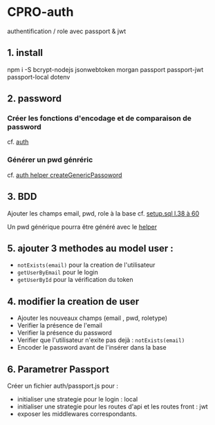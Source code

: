 # CPRO-auth
authentification / role avec passport &amp; jwt

## 1. install

npm i -S bcrypt-nodejs jsonwebtoken morgan passport passport-jwt passport-local dotenv

## 2. password

### Créer les fonctions d'encodage et de comparaison de password

cf. [auth](./app/auth/pwd.js)

### Générer un pwd génréric

cf. [auth helper createGenericPassoword](./app/auth/helper.js) 

## 3. BDD

Ajouter les champs email, pwd, role à la base
cf. [setup.sql l.38 à 60](./setup.sql)

Un pwd générique pourra être généré avec le [helper](./app/auth/helper.js)

## 5. ajouter 3 methodes au model user :

* `notExists(email)` pour la creation de l'utilisateur
* `getUserByEmail` pour le login
* `getUserById` pour la vérification du token

## 4. modifier la creation de user

* Ajouter les nouveaux champs (email , pwd, roletype)
* Verifier la présence de l'email
* Verifier la présence du password
* Verifier que l'utilisateur n'exite pas dejà : `notExists(email)`
* Encoder le password avant de l'insérer dans la base

## 6. Parametrer Passport

Créer un fichier auth/passport.js pour :
* initialiser une strategie pour le login : local
* initialiser une strategie pour les routes d'api et les routes front : jwt
* exposer les middlewares correspondants.


